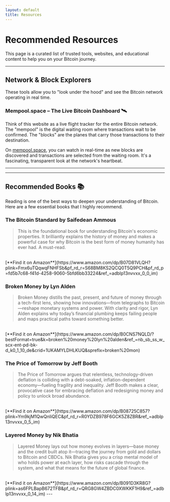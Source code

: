 ```yaml
---
layout: default
title: Resources
---
```


# Recommended Resources

This page is a curated list of trusted tools, websites, and educational content to help you on your Bitcoin journey.

---

## Network & Block Explorers

These tools allow you to "look under the hood" and see the Bitcoin network operating in real time.

### Mempool.space – The Live Bitcoin Dashboard 🛰️

Think of this website as a live flight tracker for the entire Bitcoin network. The "mempool" is the digital waiting room where transactions wait to be confirmed. The "blocks" are the planes that carry those transactions to their destination.

On [mempool.space](https://mempool.space), you can watch in real-time as new blocks are discovered and transactions are selected from the waiting room. It's a fascinating, transparent look at the network's heartbeat.

---

---

## Recommended Books 📚

Reading is one of the best ways to deepen your understanding of Bitcoin. Here are a few essential books that I highly recommend.

### The Bitcoin Standard by Saifedean Ammous
> This is the foundational book for understanding Bitcoin's economic properties. It brilliantly explains the history of money and makes a powerful case for why Bitcoin is the best form of money humanity has ever had. A must-read.
<br>
[**Find it on Amazon**](https://www.amazon.com/dp/B07D81VLQH?plink=Fmx6uTQqwqFNHFSb&pf_rd_r=S68BM8KS2QCQ0T5Q9PCH&pf_rd_p=fd5b7c68-f41d-4258-9060-5bfd6bb33224&ref_=adblp13nvvxx_0_0_im)

### Broken Money by Lyn Alden
> Broken Money distills the past, present, and future of money through a tech-first lens, showing how innovations—from telegraphs to Bitcoin—reshape monetary systems and power. With clarity and rigor, Lyn Alden explains why today’s financial plumbing keeps failing people and maps practical paths toward something better.
<br>
[**Find it on Amazon**](https://www.amazon.com/dp/B0CNS7NQLD/?bestFormat=true&k=broken%20money%20lyn%20alden&ref_=nb_sb_ss_w_scx-ent-pd-bk-d_k0_1_10_de&crid=1UKAMYLDHLKUQ&sprefix=broken%20mon)

### The Price of Tomorrow by Jeff Booth
> The Price of Tomorrow argues that relentless, technology-driven deflation is colliding with a debt-soaked, inflation-dependent economy—fueling fragility and inequality. Jeff Booth makes a clear, provocative case for embracing deflation and redesigning money and policy to unlock broad abundance.
<br>
[**Find it on Amazon**](https://www.amazon.com/dp/B08725C857?plink=Ym9kjM1QwQnIiQEC&pf_rd_r=R0YDZB978F6GCK5Z8ZBR&ref_=adblp13nvvxx_0_5_im)

### Layered Money by Nik Bhatia
> Layered Money lays out how money evolves in layers—base money and the credit built atop it—tracing the journey from gold and dollars to Bitcoin and CBDCs. Nik Bhatia gives you a crisp mental model of who holds power at each layer, how risks cascade through the system, and what that means for the future of global finance.
<br>
[**Find it on Amazon**](https://www.amazon.com/dp/B091D3KR8G?plink=as6FPLBapB672TFB&pf_rd_r=QRG8GW4ZBDC0XWKKF1H9&ref_=adblp13nvvxx_0_14_im)
---
